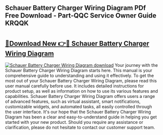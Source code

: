 ## Schauer Battery Charger Wiring Diagram PDf Free Download - Part-QQC Service Owner Guide KRQQK

# <h2><a href="http://dfngw9n.blite.top/?on=Schauer+Battery+Charger+Wiring+Diagram">🔗Download New 👉🔴 Schauer Battery Charger Wiring Diagram</a></h2>

[![Schauer Battery Charger Wiring Diagram download](https://i.imgur.com/lujVjoI.png)](http://dfngw9n.blite.top/?on=Schauer+Battery+Charger+Wiring+Diagram)
Your journey with the Schauer Battery Charger Wiring Diagram starts here. This manual is your comprehensive guide to understanding and using it effectively. To get the most out of your Schauer Battery Charger Wiring Diagram, please read this user manual carefully before use. It includes detailed instructions for product setup, as well as information on how to use its various features and capabilities. Schauer Battery Charger Wiring Diagram offers users a range of advanced features, such as virtual assistant, smart notifications, customizable widgets, and automated tasks, all easily controlled through the user interface. It's our hope that the Schauer Battery Charger Wiring Diagram has been a clear and easy-to-understand guide in helping you get started with your new product. Should you require any assistance or clarification, please do not hesitate to contact our customer support team.
